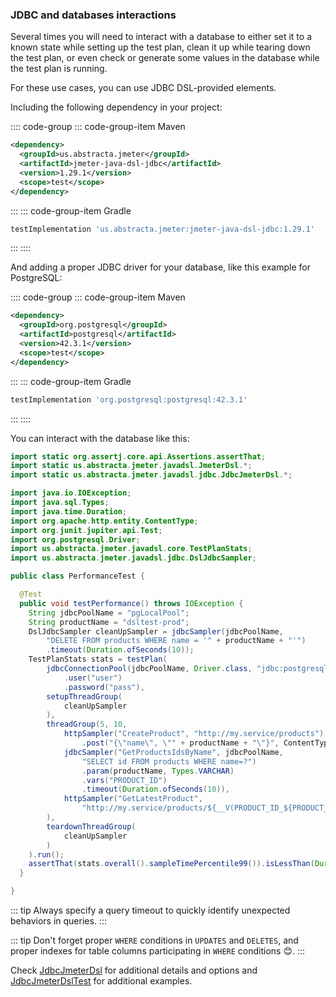 ### JDBC and databases interactions

Several times you will need to interact with a database to either set it to a known state while setting up the test plan, clean it up while tearing down the test plan, or even check or generate some values in the database while the test plan is running.

For these use cases, you can use JDBC DSL-provided elements.

Including the following dependency in your project:

:::: code-group
::: code-group-item Maven
```xml
<dependency>
  <groupId>us.abstracta.jmeter</groupId>
  <artifactId>jmeter-java-dsl-jdbc</artifactId>
  <version>1.29.1</version>
  <scope>test</scope>
</dependency>
```
:::
::: code-group-item Gradle
```groovy
testImplementation 'us.abstracta.jmeter:jmeter-java-dsl-jdbc:1.29.1'
```
:::
::::

And adding a proper JDBC driver for your database, like this example for PostgreSQL:

:::: code-group
::: code-group-item Maven
```xml
<dependency>
  <groupId>org.postgresql</groupId>
  <artifactId>postgresql</artifactId>
  <version>42.3.1</version>
  <scope>test</scope>
</dependency>
```
:::
::: code-group-item Gradle
```groovy
testImplementation 'org.postgresql:postgresql:42.3.1'
```
:::
::::

You can interact with the database like this:

```java
import static org.assertj.core.api.Assertions.assertThat;
import static us.abstracta.jmeter.javadsl.JmeterDsl.*;
import static us.abstracta.jmeter.javadsl.jdbc.JdbcJmeterDsl.*;

import java.io.IOException;
import java.sql.Types;
import java.time.Duration;
import org.apache.http.entity.ContentType;
import org.junit.jupiter.api.Test;
import org.postgresql.Driver;
import us.abstracta.jmeter.javadsl.core.TestPlanStats;
import us.abstracta.jmeter.javadsl.jdbc.DslJdbcSampler;

public class PerformanceTest {

  @Test
  public void testPerformance() throws IOException {
    String jdbcPoolName = "pgLocalPool";
    String productName = "dsltest-prod";
    DslJdbcSampler cleanUpSampler = jdbcSampler(jdbcPoolName,
        "DELETE FROM products WHERE name = '" + productName + "'")
        .timeout(Duration.ofSeconds(10));
    TestPlanStats stats = testPlan(
        jdbcConnectionPool(jdbcPoolName, Driver.class, "jdbc:postgresql://localhost/my_db")
            .user("user")
            .password("pass"),
        setupThreadGroup(
            cleanUpSampler
        ),
        threadGroup(5, 10,
            httpSampler("CreateProduct", "http://my.service/products")
                .post("{\"name\", \"" + productName + "\"}", ContentType.APPLICATION_JSON),
            jdbcSampler("GetProductsIdsByName", jdbcPoolName,
                "SELECT id FROM products WHERE name=?")
                .param(productName, Types.VARCHAR)
                .vars("PRODUCT_ID")
                .timeout(Duration.ofSeconds(10)),
            httpSampler("GetLatestProduct",
                "http://my.service/products/${__V(PRODUCT_ID_${PRODUCT_ID_#})}")
        ),
        teardownThreadGroup(
            cleanUpSampler
        )
    ).run();
    assertThat(stats.overall().sampleTimePercentile99()).isLessThan(Duration.ofSeconds(5));
  }

}
```

::: tip
Always specify a query timeout to quickly identify unexpected behaviors in queries.
:::

::: tip
Don't forget proper `WHERE` conditions in `UPDATES` and `DELETES`, and proper indexes for table columns participating in `WHERE` conditions 😊.
:::

Check [JdbcJmeterDsl](/jmeter-java-dsl-jdbc/src/main/java/us/abstracta/jmeter/javadsl/jdbc/JdbcJmeterDsl.java) for additional details and options and [JdbcJmeterDslTest](/jmeter-java-dsl-jdbc/src/test/java/us/abstracta/jmeter/javadsl/jdbc/JdbcJmeterDslTest.java) for additional examples.
